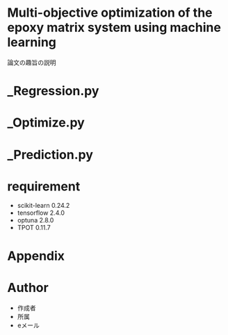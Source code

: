 # Multi-objective optimization of the epoxy matrix system using machine learning

論文の趣旨の説明


# _Regression.py

# _Optimize.py

# _Prediction.py


# requirement
* scikit-learn 0.24.2
* tensorflow 2.4.0
* optuna 2.8.0
* TPOT 0.11.7


# Appendix

# Author

* 作成者
* 所属
* eメール
